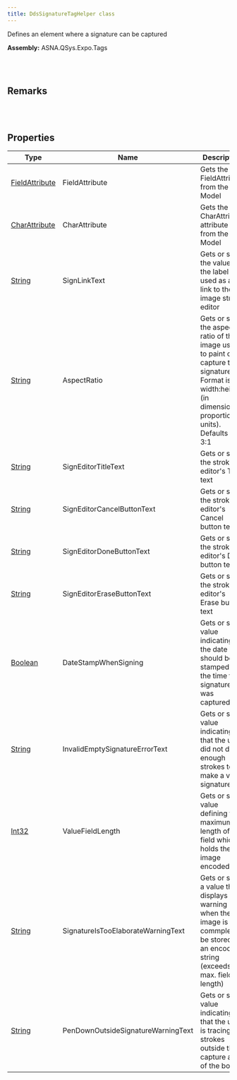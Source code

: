 ```yaml
---
title: DdsSignatureTagHelper class
---
```


Defines an element where a signature can be captured

**Assembly:** ASNA.QSys.Expo.Tags

<br>
<br>

## Remarks

<br>
<br>

## Properties

| Type | Name | Description | Indexer
| --- | --- | --- | --- 
| [FieldAttribute](/reference/asna-qsys-expo/expo-model/field-attribute.html) | FieldAttribute | Gets the FieldAttribute from the Model | 
| [CharAttribute](/reference/asna-qsys-expo/expo-model/char-attribute.html) | CharAttribute | Gets the CharAttribute attribute from the Model | 
| [String](https://docs.microsoft.com/en-us/dotnet/api/system.string?view=net-5.0) | SignLinkText | Gets or sets the value of the label used as a link to the image stroke editor | 
| [String](https://docs.microsoft.com/en-us/dotnet/api/system.string?view=net-5.0) | AspectRatio | Gets or sets the aspect-ratio of the image used to paint or capture the signature. Format is width:height (in dimension proportion units). Defaults to 3:1 | 
| [String](https://docs.microsoft.com/en-us/dotnet/api/system.string?view=net-5.0) | SignEditorTitleText | Gets or sets the stroke editor's Title text | 
| [String](https://docs.microsoft.com/en-us/dotnet/api/system.string?view=net-5.0) | SignEditorCancelButtonText | Gets or sets the stroke editor's Cancel button text | 
| [String](https://docs.microsoft.com/en-us/dotnet/api/system.string?view=net-5.0) | SignEditorDoneButtonText | Gets or sets the stroke editor's Done button text | 
| [String](https://docs.microsoft.com/en-us/dotnet/api/system.string?view=net-5.0) | SignEditorEraseButtonText | Gets or sets the stroke editor's Erase button text | 
| [Boolean](https://docs.microsoft.com/en-us/dotnet/api/system.boolean?view=net-5.0) | DateStampWhenSigning | Gets or sets value indicating if the date should be stamped at the time the signature was captured | 
| [String](https://docs.microsoft.com/en-us/dotnet/api/system.string?view=net-5.0) | InvalidEmptySignatureErrorText | Gets or sets value indicating that the user did not draw enough strokes to make a valid signature | 
| [Int32](https://docs.microsoft.com/en-us/dotnet/api/system.int32?view=net-5.0) | ValueFieldLength | Gets or sets value defining the maximum length of the field which holds the image encoded | 
| [String](https://docs.microsoft.com/en-us/dotnet/api/system.string?view=net-5.0) | SignatureIsTooElaborateWarningText | Gets or sets a value that displays as a warning when the image is too commplex to be stored in an encoded string (exceeds max. field length) | 
| [String](https://docs.microsoft.com/en-us/dotnet/api/system.string?view=net-5.0) | PenDownOutsideSignatureWarningText | Gets or sets value indicating that the user is tracing strokes outside the capture area of the box | 

<br>
<br>

